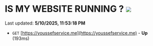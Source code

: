 # IS MY WEBSITE RUNNING ? [![](https://img.shields.io/static/v1?label=Sponsor&message=%E2%9D%A4&logo=GitHub&color=%23fe8e86)](https://github.com/sponsors/Youssef-Lehmam)

Last updated: **5/10/2025, 11:53:18 PM**

- `GET` [https://youssefservice.me](https://youssefservice.me) - **Up** (193ms)
